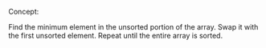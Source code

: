 Concept:

Find the minimum element in the unsorted portion of the array.
Swap it with the first unsorted element.
Repeat until the entire array is sorted.
